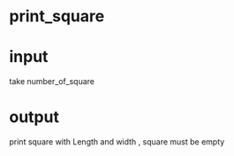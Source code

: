# print_square
# input
 take number_of_square
# output
print square with Length and width , square must be empty
